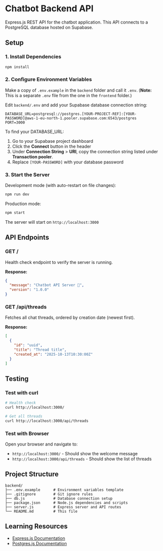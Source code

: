 # Chatbot Backend API

Express.js REST API for the chatbot application. This API connects to a PostgreSQL database hosted on Supabase.

## Setup

### 1. Install Dependencies

```bash
npm install
```

### 2. Configure Environment Variables

Make a copy of `.env.example` in the `backend` folder and call it `.env`. (**Note:** This is a separate `.env` file from the one in the `frontend` folder.)

Edit `backend/.env` and add your Supabase database connection string:

```env
DATABASE_URL=postgresql://postgres.[YOUR-PROJECT-REF]:[YOUR-PASSWORD]@aws-1-eu-north-1.pooler.supabase.com:6543/postgres
PORT=3000
```

To find your DATABASE_URL:

1. Go to your Supabase project dashboard
2. Click the **Connect** button in the header
3. Under **Connection String** > **URI**, copy the connection string listed under **Transaction pooler**.
4. Replace `[YOUR-PASSWORD]` with your database password

### 3. Start the Server

Development mode (with auto-restart on file changes):

```bash
npm run dev
```

Production mode:

```bash
npm start
```

The server will start on `http://localhost:3000`

## API Endpoints

### GET /

Health check endpoint to verify the server is running.

**Response:**

```json
{
  "message": "Chatbot API Server 🤖",
  "version": "1.0.0"
}
```

### GET /api/threads

Fetches all chat threads, ordered by creation date (newest first).

**Response:**

```json
[
  {
    "id": "uuid",
    "title": "Thread title",
    "created_at": "2025-10-13T10:30:00Z"
  }
]
```

## Testing

### Test with curl

```bash
# Health check
curl http://localhost:3000/

# Get all threads
curl http://localhost:3000/api/threads
```

### Test with Browser

Open your browser and navigate to:

- `http://localhost:3000/` - Should show the welcome message
- `http://localhost:3000/api/threads` - Should show the list of threads

## Project Structure

```
backend/
├── .env.example      # Environment variables template
├── .gitignore        # Git ignore rules
├── db.js             # Database connection setup
├── package.json      # Node.js dependencies and scripts
├── server.js         # Express server and API routes
└── README.md         # This file
```

## Learning Resources

- [Express.js Documentation](https://expressjs.com/)
- [Postgres.js Documentation](https://github.com/porsager/postgres)
